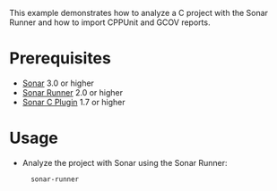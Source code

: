 This example demonstrates how to analyze a C project with the Sonar Runner and how to import CPPUnit and GCOV reports.

Prerequisites
=============
* [Sonar](http://www.sonarsource.org/downloads/) 3.0 or higher
* [Sonar Runner](http://docs.codehaus.org/display/SONAR/Installing+and+Configuring+Sonar+Runner) 2.0 or higher
* [Sonar C Plugin](http://www.sonarsource.com/products/plugins/languages/c/) 1.7 or higher

Usage
=====
* Analyze the project with Sonar using the Sonar Runner:

        sonar-runner
		